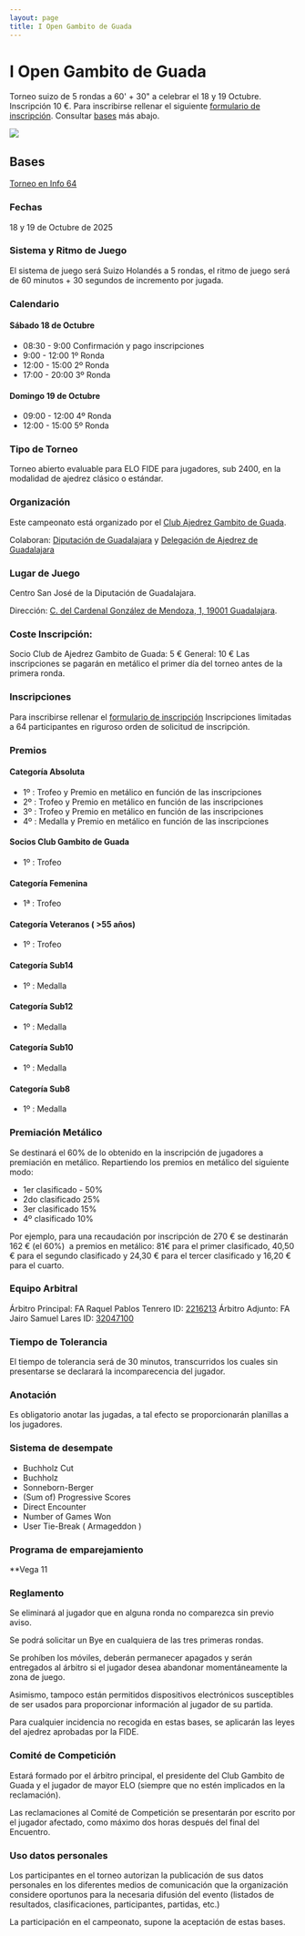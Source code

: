 ```yaml
---
layout: page
title: I Open Gambito de Guada
---
```


# I Open Gambito de Guada

Torneo suizo de 5 rondas a 60' + 30" a celebrar el 18 y 19 Octubre. Inscripción 10 €. Para inscribirse rellenar el siguiente [formulario de inscripción](https://docs.google.com/forms/d/101LVfkwzpmWjUNO9iy1vCHlkY8cHZ6sN7AWg0U_SUbQ). Consultar [bases](/torneos/i-open-gambito-de-guada#bases) más abajo.

![](/assets/i-open-gambito-de-guada-800.png) 

## Bases

[Torneo en Info 64](https://info64.org/i-open-gambito-de-guada)

### Fechas

18 y 19 de Octubre de 2025

### Sistema y Ritmo de Juego

El sistema de juego será Suizo Holandés a 5 rondas, el ritmo de juego será de 60 minutos + 30 segundos de incremento por jugada.

### Calendario

#### Sábado 18 de Octubre

- 08:30 - 9:00 Confirmación y pago inscripciones 
- 9:00 - 12:00 1º Ronda
- 12:00 - 15:00 2º Ronda
- 17:00 - 20:00 3º Ronda

#### Domingo 19 de Octubre
- 09:00 - 12:00 4º Ronda
- 12:00 - 15:00 5º Ronda

### Tipo de Torneo
Torneo abierto evaluable para ELO FIDE para jugadores, sub 2400, en la modalidad de ajedrez clásico o estándar.

### Organización

Este campeonato está organizado por el [Club Ajedrez Gambito de Guada](https://gambitodeguada.com/).

Colaboran: [Diputación de Guadalajara](https://dguadalajara.es/) y [Delegación de Ajedrez de Guadalajara](https://ajedrezguadalajara.com/)

### Lugar de Juego

Centro San José de la Diputación de Guadalajara. 

Dirección: [C. del Cardenal González de Mendoza, 1, 19001 Guadalajara](https://www.google.com/maps/place/data=!4m2!3m1!1s0xd43ab7850187e51:0x1c802f18f064575b?sa=X&ved=1t:8290&ictx=111).

### Coste Inscripción:
Socio Club de Ajedrez Gambito de Guada: 5 €
General: 10 €
Las inscripciones se pagarán en metálico el primer día del torneo antes de la primera ronda.

### Inscripciones
Para inscribirse rellenar el [formulario de inscripción](https://docs.google.com/forms/d/101LVfkwzpmWjUNO9iy1vCHlkY8cHZ6sN7AWg0U_SUbQ)
Inscripciones limitadas a 64 participantes en riguroso orden de solicitud de inscripción.

### Premios

#### Categoría Absoluta
- 1º : Trofeo y Premio en metálico en función de las inscripciones
- 2º : Trofeo y Premio en metálico en función de las inscripciones
- 3º : Trofeo y Premio en metálico en función de las inscripciones
- 4º : Medalla y Premio en metálico en función de las inscripciones

#### Socios Club Gambito de Guada
- 1º : Trofeo

#### Categoría Femenina
- 1ª : Trofeo

#### Categoría Veteranos ( >55 años)
- 1º : Trofeo

#### Categoría Sub14
- 1º : Medalla

#### Categoría Sub12

- 1º : Medalla

#### Categoría Sub10
- 1º : Medalla

#### Categoría Sub8
- 1º : Medalla

### Premiación Metálico
Se destinará el 60% de lo obtenido en la inscripción de jugadores a premiación en metálico. Repartiendo los premios en metálico del siguiente modo: 
- 1er clasificado - 50%
- 2do clasificado 25%
- 3er clasificado 15%
- 4º clasificado 10%

Por ejemplo, para una recaudación por inscripción de 270 € se destinarán 162 € (el 60%)  a premios en metálico: 81€ para el primer clasificado, 40,50 € para el segundo clasificado y 24,30 € para el tercer clasificado y 16,20 € para el cuarto.

### Equipo Arbitral

Árbitro Principal: FA Raquel Pablos Tenrero ID: [2216213](https://ratings.fide.com/profile/2216213)
Árbitro Adjunto: FA Jairo Samuel Lares ID: [32047100](https://ratings.fide.com/profile/32047100)

### Tiempo de Tolerancia

El tiempo de tolerancia será de 30 minutos, transcurridos los cuales sin presentarse se declarará la incomparecencia del jugador.

### Anotación

Es obligatorio anotar las jugadas, a tal efecto se proporcionarán planillas a los jugadores.

### Sistema de desempate
- Buchholz Cut
- Buchholz
- Sonneborn-Berger
- (Sum of) Progressive Scores
- Direct Encounter
- Number of Games Won
- User Tie-Break ( Armageddon )

### Programa de emparejamiento
**Vega 11

### Reglamento

Se eliminará al jugador que en alguna ronda no comparezca sin previo aviso.

Se podrá solicitar un Bye en cualquiera de las tres primeras rondas.

Se prohíben los móviles, deberán permanecer apagados y serán entregados al árbitro si el jugador desea abandonar momentáneamente la zona de juego.

Asimismo, tampoco están permitidos dispositivos electrónicos susceptibles de ser usados para proporcionar información al jugador de su partida.

Para cualquier incidencia no recogida en estas bases, se aplicarán las leyes del ajedrez aprobadas por la FIDE.

### Comité de Competición

Estará formado por el árbitro principal, el presidente del Club Gambito de Guada y el jugador de mayor ELO (siempre que no estén implicados en la reclamación).

Las reclamaciones al Comité de Competición se presentarán por escrito por el jugador afectado, como máximo dos horas después del final del Encuentro.

### Uso datos personales

Los participantes en el torneo autorizan la publicación de sus datos personales en los diferentes medios de comunicación que la organización considere oportunos para la necesaria difusión del evento (listados de resultados, clasificaciones, participantes, partidas, etc.)

La participación en el campeonato, supone la aceptación de estas bases.